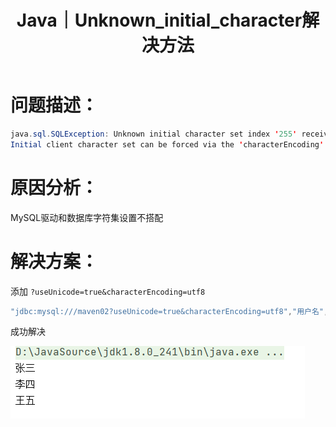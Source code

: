 ﻿---
layout: post
title: Java｜Unknown_initial_character解决方法
categories: [Java]
description: Unknown_initial_character_set_index_‘255‘_received_from_server._Initial_client_character_解决方法
keywords: 编程语言, Java
mermaid: false
sequence: false
flow: false
mathjax: false
mindmap: false
mindmap2: false
---


# 问题描述：

```java
java.sql.SQLException: Unknown initial character set index '255' received from server. 
Initial client character set can be forced via the 'characterEncoding' property.
```


# 原因分析：

MySQL驱动和数据库字符集设置不搭配

# 解决方案：
添加  `?useUnicode=true&characterEncoding=utf8`
```java
"jdbc:mysql:///maven02?useUnicode=true&characterEncoding=utf8","用户名","密码")          
```
成功解决

![Alt Text](/images/posts/20210418180124368.png)






